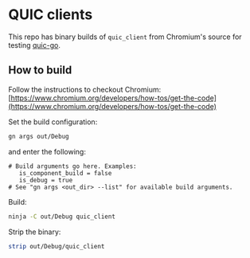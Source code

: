 # QUIC clients

This repo has binary builds of `quic_client` from Chromium's source for testing
[quic-go](https://github.com/lucas-clemente/quic-go).

## How to build

Follow the instructions to checkout Chromium: [https://www.chromium.org/developers/how-tos/get-the-code](https://www.chromium.org/developers/how-tos/get-the-code)

Set the build configuration:
```sh
gn args out/Debug
```
and enter the following:
```
# Build arguments go here. Examples:
   is_component_build = false
   is_debug = true
# See "gn args <out_dir> --list" for available build arguments.
```

Build:
```sh
ninja -C out/Debug quic_client
```

Strip the binary:
```sh
strip out/Debug/quic_client
```
